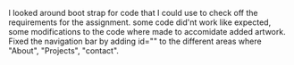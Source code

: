 I looked around boot strap for code that I could use to check off the requirements for the assignment.
some code did'nt work like expected, some modifications to the code where made to accomidate added artwork.
Fixed the navigation bar by adding id=""  to the different areas where "About", "Projects", "contact".
